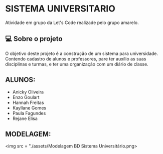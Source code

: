 # SISTEMA UNIVERSITARIO

Atividade em grupo da Let's Code realizade pelo grupo amarelo.

## 💻 Sobre o projeto 

O objetivo deste projeto é a construção de um sistema para universidade. Contendo cadastro de alunos e professores, pare ter auxílio as suas disciplinas e turmas, e ter uma organização com um diário de classe.



## ALUNOS:

- Anicky Oliveira
- Enzo Goulart
- Hannah Freitas
- Kayllane Gomes
- Paula Fagundes
- Rejane Elisa

## MODELAGEM:

<img src = "./assets/Modelagem BD Sistema Universitário.png>
